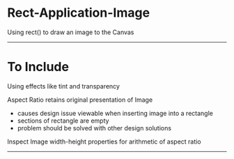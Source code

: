 # Rect-Application-Image
Using rect() to draw an image to the Canvas



---

# To Include

Using effects like tint and transparency

Aspect Ratio retains original presentation of Image
- causes design issue viewable when inserting image into a rectangle
- sections of rectangle are empty
- problem should be solved with other design solutions

Inspect Image width-height properties for arithmetic of aspect ratio


---

